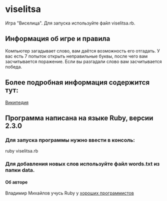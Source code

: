# viselitsa
Игра "Виселица". Для запуска используйте файл viselitsa.rb.
## Информация об игре и правила
Компьютер загадывает слово, вам даётся возможность его отгадать.
У вас есть 7 попыток открыть неправильные буквы, после чего вам засчитывается поражение.
Если вы разгадали слово вам засчитывается победа.
## Более подробная информация содержится тут:
[Википедия](https://ru.wikipedia.org/wiki/%D0%92%D0%B8%D1%81%D0%B5%D0%BB%D0%B8%D1%86%D0%B0_(%D0%B8%D0%B3%D1%80%D0%B0))
## Программа написана на языке Ruby, версии 2.3.0
### Для запуска программы нужно ввести в консоль:
ruby viselitsa.rb
### Для добавления новых слов используйте файл words.txt из папки data.
#### Об авторе
Владимир Михайлов учусь Ruby у [хороших программистов](http://goodprogrammer.ru)
